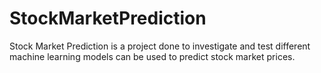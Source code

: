 # StockMarketPrediction
Stock Market Prediction is a project done to investigate and test different machine learning models can be used to predict stock market prices.
